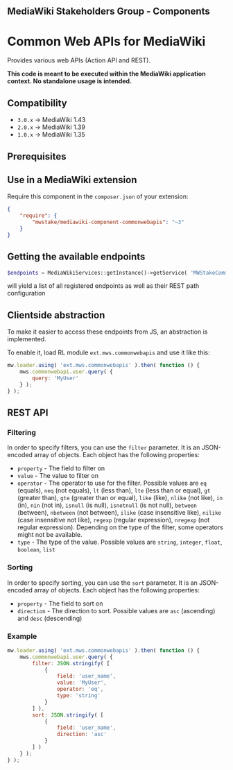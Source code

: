 ## MediaWiki Stakeholders Group - Components
# Common Web APIs for MediaWiki

Provides various web APIs (Action API and REST).

**This code is meant to be executed within the MediaWiki application context. No standalone usage is intended.**

## Compatibility
- `3.0.x` -> MediaWiki 1.43
- `2.0.x` -> MediaWiki 1.39
- `1.0.x` -> MediaWiki 1.35

## Prerequisites

## Use in a MediaWiki extension

Require this component in the `composer.json` of your extension:

```json
{
	"require": {
		"mwstake/mediawiki-component-commonwebapis": "~3"
	}
}
```

## Getting the available endpoints

```php
$endpoints = MediaWikiServices::getInstance()->getService( 'MWStakeCommonWebAPIs' )->getAvailableEndpoints();
```

will yield a list of all registered endpoints as well as their REST path configuration

## Clientside abstraction

To make it easier to access these endpoints from JS, an abstraction is implemented.

To enable it, load RL module `ext.mws.commonwebapis` and use it like this:

```js
mw.loader.using( 'ext.mws.commonwebapis' ).then( function () {
	mws.commonwebapi.user.query( {
		query: 'MyUser'
	} );
} );
```

## REST API

### Filtering
In order to specify filters, you can use the `filter` parameter. It is an JSON-encoded array of objects. Each object has the following properties:

* `property` - The field to filter on
* `value` - The value to filter on
* `operator` - The operator to use for the filter. Possible values are `eq` (equals), `neq` (not equals), `lt` (less than), `lte` (less than or equal), `gt` (greater than), `gte` (greater than or equal), `like` (like), `nlike` (not like), `in` (in), `nin` (not in), `isnull` (is null), `isnotnull` (is not null), `between` (between), `nbetween` (not between), `ilike` (case insensitive like), `nilike` (case insensitive not like), `regexp` (regular expression), `nregexp` (not regular expression). Depending on the type of the filter, some operators might not be available.
* `type` - The type of the value. Possible values are `string`, `integer`, `float`, `boolean`, `list` 
 
### Sorting
In order to specify sorting, you can use the `sort` parameter. It is an JSON-encoded array of objects. Each object has the following properties:

* `property` - The field to sort on
* `direction` - The direction to sort. Possible values are `asc` (ascending) and `desc` (descending)

### Example

```js
mw.loader.using( 'ext.mws.commonwebapis' ).then( function () {
	mws.commonwebapi.user.query( {
		filter: JSON.stringify( [
			{
				field: 'user_name',
				value: 'MyUser',
				operator: 'eq',
				type: 'string'
			}
		] ),
		sort: JSON.stringify( [
			{
				field: 'user_name',
				direction: 'asc'
			}
		] )
	} );
} );

```
